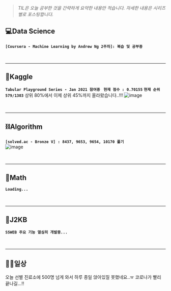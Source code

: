 > _TIL은 오늘 공부한 것을 간략하게 요약한 내용만 적습니다.
> 자세한 내용은 시리즈별로 포스팅합니다._

## 💻Data Science

**`[Coursera - Machine Learning by Andrew Ng 2주차]: 복습 및 공부중`**

<br>

***

## 🌠Kaggle

**`Tabular Playground Series - Jan 2021 참여중 `**
**`현재 점수 : 0.70155`**
**`현재 순위  579/1303`**
상위 80%에서 이제 상위 45%까지 올라왔습니다..!!!
![image](https://user-images.githubusercontent.com/61633137/105487197-0bd13380-5cf3-11eb-911c-0e3037e83fff.png)

<br>

***

## ⛓Algorithm

**`[solved.ac - Bronze V] : 8437, 9653, 9654, 10170 풀기`**  
![image](https://user-images.githubusercontent.com/61633137/105486959-ba28a900-5cf2-11eb-8aea-087987c9e292.png)

<br>

***

## 📐Math

**`Loading...`**

<br>

***

## 👾J2KB

**`SSWEB 주요 기능 열심히 개발중...`**

<br>

***

## 👨‍💻일상

오늘 선별 진료소에 500명 넘게 와서 하루 종일 앉아있질 못했네요..ㅠ
코로나가 빨리 끝나길...!!